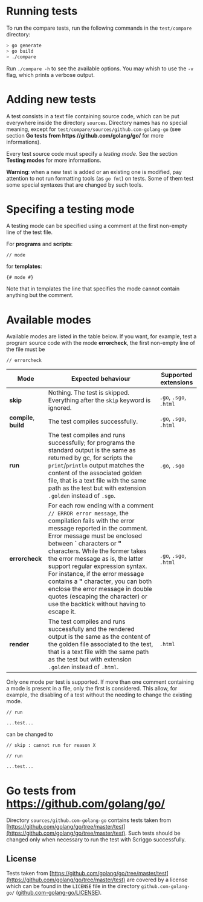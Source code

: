 # Running tests

To run the compare tests, run the following commands in the `test/compare` directory:

```bash
> go generate
> go build
> ./compare
```

Run `./compare -h` to see the available options. You may whish to use the `-v` flag, which prints a verbose output.

# Adding new tests

A test consists in a text file containing source code, which can be put everywhere inside the directory `sources`. Directory names has no special meaning, except for `test/compare/sources/github.com-golang-go` (see section **Go tests from https //github.com/golang/go/** for more informations).

Every test source code must specify a _testing mode_. See the section **Testing modes** for more informations.

**Warning**: when a new test is added or an existing one is modified, pay attention to not run formatting tools (as `go fmt`) on tests. Some of them test some special syntaxes that are changed by such tools.

# Specifing a testing mode

A testing mode can be specified using a comment at the first non-empty line of the test file.

For **programs** and **scripts**:

```
// mode
```

for **templates**:

```
{# mode #}
```

Note that in templates the line that specifies the mode cannot contain anything but the comment.

# Available modes

Available modes are listed in the table below.
If you want, for example, test a program source code with the mode **errorcheck**, the first non-empty line of the file must be

```
// errorcheck
```


Mode | Expected behaviour | Supported extensions
---|---|---
**skip** | Nothing. The test is skipped. Everything after the `skip` keyword is ignored. | `.go`, `.sgo`, `.html`
**compile**, **build** | The test compiles successfully. | `.go`, `.sgo`, `.html`
**run** | The test compiles and runs successfully; for programs the standard output is the same as returned by gc, for scripts the `print`/`println` output matches the content of the associated golden file, that is a text file with the same path as the test but with extension `.golden` instead of `.sgo`. | `.go`, `.sgo`
**errorcheck** | For each row ending with a comment `// ERROR error message`, the compilation fails with the error message reported in the comment. Error message must be enclosed between **\`** characters or **\"** characters. While the former takes the error message as is, the latter support regular expression syntax. For instance, if the error message contains a **"** character, you can both enclose the error message in double quotes (escaping the character) or use the backtick without having to escape it. | `.go`, `.sgo`, `.html`
**render** | The test compiles and runs successfully and the rendered output is the same as the content of the golden file associated to the test, that is a text file with the same path as the test but with extension `.golden` instead of `.html`.  | `.html`

Only one mode per test is supported. If more than one comment containing a mode is present in a file,
only the first is considered. This allow, for example, the disabling of a test without
the needing to change the existing mode.

```
// run

...test...
```

can be changed to

```
// skip : cannot run for reason X

// run

...test...
```

# Go tests from https://github.com/golang/go/

Directory `sources/github.com-golang-go` contains tests taken from
[https://github.com/golang/go/tree/master/test](https://github.com/golang/go/tree/master/test).
Such tests should be changed only when necessary to run the test with Scriggo successfully.

## License

Tests taken from [https://github.com/golang/go/tree/master/test](https://github.com/golang/go/tree/master/test) are covered by a license which can be found in the `LICENSE` file in the directory `github.com-golang-go/` ([github.com-golang-go/LICENSE](https://github.com/open2b/scriggo/blob/test/test/compare/sources/github.com-golang-go/LICENSE)).
